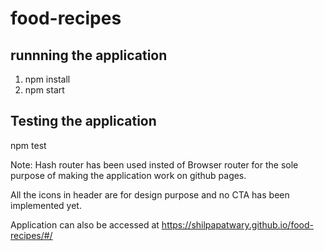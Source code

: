 # food-recipes

## runnning the application
1) npm install
2) npm start

## Testing the application
npm test

Note: Hash router has been used insted of Browser router for the sole purpose of making the application work on github pages.

All the icons in header are for design purpose and no CTA has been implemented yet. 

Application can also be accessed at 
https://shilpapatwary.github.io/food-recipes/#/